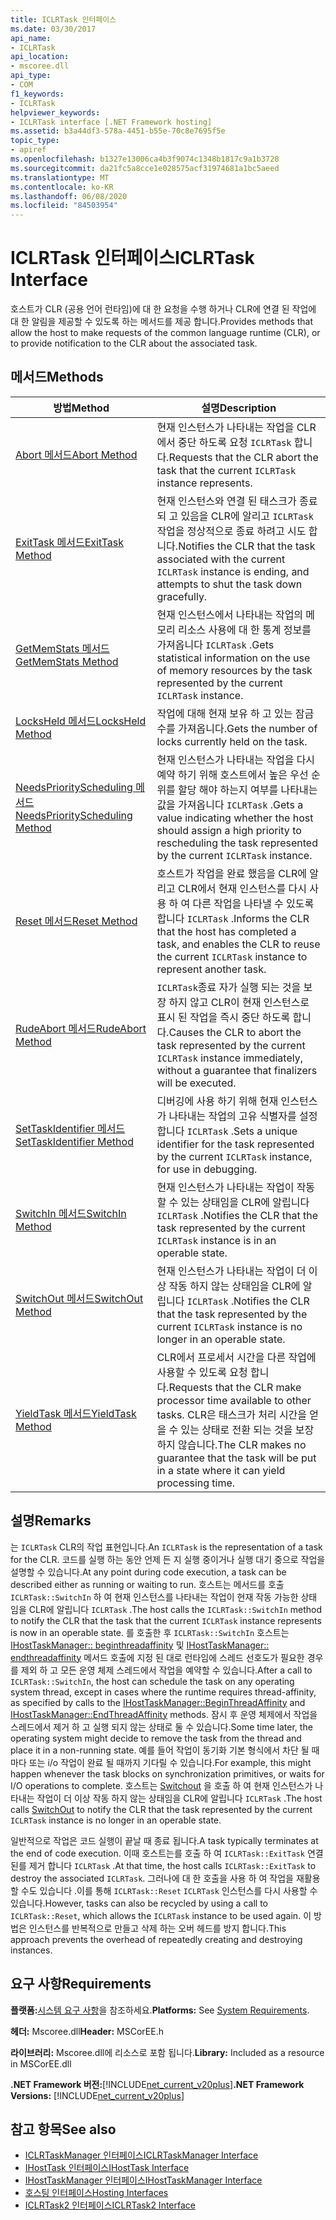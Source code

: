 ```yaml
---
title: ICLRTask 인터페이스
ms.date: 03/30/2017
api_name:
- ICLRTask
api_location:
- mscoree.dll
api_type:
- COM
f1_keywords:
- ICLRTask
helpviewer_keywords:
- ICLRTask interface [.NET Framework hosting]
ms.assetid: b3a44df3-578a-4451-b55e-70c8e7695f5e
topic_type:
- apiref
ms.openlocfilehash: b1327e13006ca4b3f9074c1348b1817c9a1b3728
ms.sourcegitcommit: da21fc5a8cce1e028575acf31974681a1bc5aeed
ms.translationtype: MT
ms.contentlocale: ko-KR
ms.lasthandoff: 06/08/2020
ms.locfileid: "84503954"
---
```

# <a name="iclrtask-interface"></a><span data-ttu-id="a1f78-102">ICLRTask 인터페이스</span><span class="sxs-lookup"><span data-stu-id="a1f78-102">ICLRTask Interface</span></span>
<span data-ttu-id="a1f78-103">호스트가 CLR (공용 언어 런타임)에 대 한 요청을 수행 하거나 CLR에 연결 된 작업에 대 한 알림을 제공할 수 있도록 하는 메서드를 제공 합니다.</span><span class="sxs-lookup"><span data-stu-id="a1f78-103">Provides methods that allow the host to make requests of the common language runtime (CLR), or to provide notification to the CLR about the associated task.</span></span>  
  
## <a name="methods"></a><span data-ttu-id="a1f78-104">메서드</span><span class="sxs-lookup"><span data-stu-id="a1f78-104">Methods</span></span>  
  
|<span data-ttu-id="a1f78-105">방법</span><span class="sxs-lookup"><span data-stu-id="a1f78-105">Method</span></span>|<span data-ttu-id="a1f78-106">설명</span><span class="sxs-lookup"><span data-stu-id="a1f78-106">Description</span></span>|  
|------------|-----------------|  
|[<span data-ttu-id="a1f78-107">Abort 메서드</span><span class="sxs-lookup"><span data-stu-id="a1f78-107">Abort Method</span></span>](iclrtask-abort-method.md)|<span data-ttu-id="a1f78-108">현재 인스턴스가 나타내는 작업을 CLR에서 중단 하도록 요청 `ICLRTask` 합니다.</span><span class="sxs-lookup"><span data-stu-id="a1f78-108">Requests that the CLR abort the task that the current `ICLRTask` instance represents.</span></span>|  
|[<span data-ttu-id="a1f78-109">ExitTask 메서드</span><span class="sxs-lookup"><span data-stu-id="a1f78-109">ExitTask Method</span></span>](iclrtask-exittask-method.md)|<span data-ttu-id="a1f78-110">현재 인스턴스와 연결 된 태스크가 종료 되 고 있음을 CLR에 알리고 `ICLRTask` 작업을 정상적으로 종료 하려고 시도 합니다.</span><span class="sxs-lookup"><span data-stu-id="a1f78-110">Notifies the CLR that the task associated with the current `ICLRTask` instance is ending, and attempts to shut the task down gracefully.</span></span>|  
|[<span data-ttu-id="a1f78-111">GetMemStats 메서드</span><span class="sxs-lookup"><span data-stu-id="a1f78-111">GetMemStats Method</span></span>](iclrtask-getmemstats-method.md)|<span data-ttu-id="a1f78-112">현재 인스턴스에서 나타내는 작업의 메모리 리소스 사용에 대 한 통계 정보를 가져옵니다 `ICLRTask` .</span><span class="sxs-lookup"><span data-stu-id="a1f78-112">Gets statistical information on the use of memory resources by the task represented by the current `ICLRTask` instance.</span></span>|  
|[<span data-ttu-id="a1f78-113">LocksHeld 메서드</span><span class="sxs-lookup"><span data-stu-id="a1f78-113">LocksHeld Method</span></span>](iclrtask-locksheld-method.md)|<span data-ttu-id="a1f78-114">작업에 대해 현재 보유 하 고 있는 잠금 수를 가져옵니다.</span><span class="sxs-lookup"><span data-stu-id="a1f78-114">Gets the number of locks currently held on the task.</span></span>|  
|[<span data-ttu-id="a1f78-115">NeedsPriorityScheduling 메서드</span><span class="sxs-lookup"><span data-stu-id="a1f78-115">NeedsPriorityScheduling Method</span></span>](iclrtask-needspriorityscheduling-method.md)|<span data-ttu-id="a1f78-116">현재 인스턴스가 나타내는 작업을 다시 예약 하기 위해 호스트에서 높은 우선 순위를 할당 해야 하는지 여부를 나타내는 값을 가져옵니다 `ICLRTask` .</span><span class="sxs-lookup"><span data-stu-id="a1f78-116">Gets a value indicating whether the host should assign a high priority to rescheduling the task represented by the current `ICLRTask` instance.</span></span>|  
|[<span data-ttu-id="a1f78-117">Reset 메서드</span><span class="sxs-lookup"><span data-stu-id="a1f78-117">Reset Method</span></span>](iclrtask-reset-method.md)|<span data-ttu-id="a1f78-118">호스트가 작업을 완료 했음을 CLR에 알리고 CLR에서 현재 인스턴스를 다시 사용 하 여 다른 작업을 나타낼 수 있도록 합니다 `ICLRTask` .</span><span class="sxs-lookup"><span data-stu-id="a1f78-118">Informs the CLR that the host has completed a task, and enables the CLR to reuse the current `ICLRTask` instance to represent another task.</span></span>|  
|[<span data-ttu-id="a1f78-119">RudeAbort 메서드</span><span class="sxs-lookup"><span data-stu-id="a1f78-119">RudeAbort Method</span></span>](iclrtask-rudeabort-method.md)|<span data-ttu-id="a1f78-120">`ICLRTask`종료 자가 실행 되는 것을 보장 하지 않고 CLR이 현재 인스턴스로 표시 된 작업을 즉시 중단 하도록 합니다.</span><span class="sxs-lookup"><span data-stu-id="a1f78-120">Causes the CLR to abort the task represented by the current `ICLRTask` instance immediately, without a guarantee that finalizers will be executed.</span></span>|  
|[<span data-ttu-id="a1f78-121">SetTaskIdentifier 메서드</span><span class="sxs-lookup"><span data-stu-id="a1f78-121">SetTaskIdentifier Method</span></span>](iclrtask-settaskidentifier-method.md)|<span data-ttu-id="a1f78-122">디버깅에 사용 하기 위해 현재 인스턴스가 나타내는 작업의 고유 식별자를 설정 합니다 `ICLRTask` .</span><span class="sxs-lookup"><span data-stu-id="a1f78-122">Sets a unique identifier for the task represented by the current `ICLRTask` instance, for use in debugging.</span></span>|  
|[<span data-ttu-id="a1f78-123">SwitchIn 메서드</span><span class="sxs-lookup"><span data-stu-id="a1f78-123">SwitchIn Method</span></span>](iclrtask-switchin-method.md)|<span data-ttu-id="a1f78-124">현재 인스턴스가 나타내는 작업이 작동할 수 있는 상태임을 CLR에 알립니다 `ICLRTask` .</span><span class="sxs-lookup"><span data-stu-id="a1f78-124">Notifies the CLR that the task represented by the current `ICLRTask` instance is in an operable state.</span></span>|  
|[<span data-ttu-id="a1f78-125">SwitchOut 메서드</span><span class="sxs-lookup"><span data-stu-id="a1f78-125">SwitchOut Method</span></span>](iclrtask-switchout-method.md)|<span data-ttu-id="a1f78-126">현재 인스턴스가 나타내는 작업이 더 이상 작동 하지 않는 상태임을 CLR에 알립니다 `ICLRTask` .</span><span class="sxs-lookup"><span data-stu-id="a1f78-126">Notifies the CLR that the task represented by the current `ICLRTask` instance is no longer in an operable state.</span></span>|  
|[<span data-ttu-id="a1f78-127">YieldTask 메서드</span><span class="sxs-lookup"><span data-stu-id="a1f78-127">YieldTask Method</span></span>](iclrtask-yieldtask-method.md)|<span data-ttu-id="a1f78-128">CLR에서 프로세서 시간을 다른 작업에 사용할 수 있도록 요청 합니다.</span><span class="sxs-lookup"><span data-stu-id="a1f78-128">Requests that the CLR make processor time available to other tasks.</span></span> <span data-ttu-id="a1f78-129">CLR은 태스크가 처리 시간을 얻을 수 있는 상태로 전환 되는 것을 보장 하지 않습니다.</span><span class="sxs-lookup"><span data-stu-id="a1f78-129">The CLR makes no guarantee that the task will be put in a state where it can yield processing time.</span></span>|  
  
## <a name="remarks"></a><span data-ttu-id="a1f78-130">설명</span><span class="sxs-lookup"><span data-stu-id="a1f78-130">Remarks</span></span>  
 <span data-ttu-id="a1f78-131">는 `ICLRTask` CLR의 작업 표현입니다.</span><span class="sxs-lookup"><span data-stu-id="a1f78-131">An `ICLRTask` is the representation of a task for the CLR.</span></span> <span data-ttu-id="a1f78-132">코드를 실행 하는 동안 언제 든 지 실행 중이거나 실행 대기 중으로 작업을 설명할 수 있습니다.</span><span class="sxs-lookup"><span data-stu-id="a1f78-132">At any point during code execution, a task can be described either as running or waiting to run.</span></span> <span data-ttu-id="a1f78-133">호스트는 메서드를 호출 `ICLRTask::SwitchIn` 하 여 현재 인스턴스를 나타내는 작업이 현재 작동 가능한 상태 임을 CLR에 알립니다 `ICLRTask` .</span><span class="sxs-lookup"><span data-stu-id="a1f78-133">The host calls the `ICLRTask::SwitchIn` method to notify the CLR that the task that the current `ICLRTask` instance represents is now in an operable state.</span></span> <span data-ttu-id="a1f78-134">를 호출한 후 `ICLRTask::SwitchIn` 호스트는 [IHostTaskManager:: beginthreadaffinity](ihosttaskmanager-beginthreadaffinity-method.md) 및 [IHostTaskManager:: endthreadaffinity](ihosttaskmanager-endthreadaffinity-method.md) 메서드 호출에 지정 된 대로 런타임에 스레드 선호도가 필요한 경우를 제외 하 고 모든 운영 체제 스레드에서 작업을 예약할 수 있습니다.</span><span class="sxs-lookup"><span data-stu-id="a1f78-134">After a call to `ICLRTask::SwitchIn`, the host can schedule the task on any operating system thread, except in cases where the runtime requires thread-affinity, as specified by calls to the [IHostTaskManager::BeginThreadAffinity](ihosttaskmanager-beginthreadaffinity-method.md) and [IHostTaskManager::EndThreadAffinity](ihosttaskmanager-endthreadaffinity-method.md) methods.</span></span> <span data-ttu-id="a1f78-135">잠시 후 운영 체제에서 작업을 스레드에서 제거 하 고 실행 되지 않는 상태로 둘 수 있습니다.</span><span class="sxs-lookup"><span data-stu-id="a1f78-135">Some time later, the operating system might decide to remove the task from the thread and place it in a non-running state.</span></span> <span data-ttu-id="a1f78-136">예를 들어 작업이 동기화 기본 형식에서 차단 될 때마다 또는 i/o 작업이 완료 될 때까지 기다릴 수 있습니다.</span><span class="sxs-lookup"><span data-stu-id="a1f78-136">For example, this might happen whenever the task blocks on synchronization primitives, or waits for I/O operations to complete.</span></span> <span data-ttu-id="a1f78-137">호스트는 [Switchout](iclrtask-switchout-method.md) 을 호출 하 여 현재 인스턴스가 나타내는 작업이 더 이상 작동 하지 않는 상태임을 CLR에 알립니다 `ICLRTask` .</span><span class="sxs-lookup"><span data-stu-id="a1f78-137">The host calls [SwitchOut](iclrtask-switchout-method.md) to notify the CLR that the task represented by the current `ICLRTask` instance is no longer in an operable state.</span></span>  
  
 <span data-ttu-id="a1f78-138">일반적으로 작업은 코드 실행이 끝날 때 종료 됩니다.</span><span class="sxs-lookup"><span data-stu-id="a1f78-138">A task typically terminates at the end of code execution.</span></span> <span data-ttu-id="a1f78-139">이때 호스트는를 호출 하 여 `ICLRTask::ExitTask` 연결 된를 제거 합니다 `ICLRTask` .</span><span class="sxs-lookup"><span data-stu-id="a1f78-139">At that time, the host calls `ICLRTask::ExitTask` to destroy the associated `ICLRTask`.</span></span> <span data-ttu-id="a1f78-140">그러나에 대 한 호출을 사용 하 여 작업을 재활용할 수도 있습니다 .이를 통해 `ICLRTask::Reset` `ICLRTask` 인스턴스를 다시 사용할 수 있습니다.</span><span class="sxs-lookup"><span data-stu-id="a1f78-140">However, tasks can also be recycled by using a call to `ICLRTask::Reset`, which allows the `ICLRTask` instance to be used again.</span></span> <span data-ttu-id="a1f78-141">이 방법은 인스턴스를 반복적으로 만들고 삭제 하는 오버 헤드를 방지 합니다.</span><span class="sxs-lookup"><span data-stu-id="a1f78-141">This approach prevents the overhead of repeatedly creating and destroying instances.</span></span>  
  
## <a name="requirements"></a><span data-ttu-id="a1f78-142">요구 사항</span><span class="sxs-lookup"><span data-stu-id="a1f78-142">Requirements</span></span>  
 <span data-ttu-id="a1f78-143">**플랫폼:**[시스템 요구 사항](../../get-started/system-requirements.md)을 참조하세요.</span><span class="sxs-lookup"><span data-stu-id="a1f78-143">**Platforms:** See [System Requirements](../../get-started/system-requirements.md).</span></span>  
  
 <span data-ttu-id="a1f78-144">**헤더:** Mscoree.dll</span><span class="sxs-lookup"><span data-stu-id="a1f78-144">**Header:** MSCorEE.h</span></span>  
  
 <span data-ttu-id="a1f78-145">**라이브러리:** Mscoree.dll에 리소스로 포함 됩니다.</span><span class="sxs-lookup"><span data-stu-id="a1f78-145">**Library:** Included as a resource in MSCorEE.dll</span></span>  
  
 <span data-ttu-id="a1f78-146">**.NET Framework 버전:**[!INCLUDE[net_current_v20plus](../../../../includes/net-current-v20plus-md.md)]</span><span class="sxs-lookup"><span data-stu-id="a1f78-146">**.NET Framework Versions:** [!INCLUDE[net_current_v20plus](../../../../includes/net-current-v20plus-md.md)]</span></span>  
  
## <a name="see-also"></a><span data-ttu-id="a1f78-147">참고 항목</span><span class="sxs-lookup"><span data-stu-id="a1f78-147">See also</span></span>

- [<span data-ttu-id="a1f78-148">ICLRTaskManager 인터페이스</span><span class="sxs-lookup"><span data-stu-id="a1f78-148">ICLRTaskManager Interface</span></span>](iclrtaskmanager-interface.md)
- [<span data-ttu-id="a1f78-149">IHostTask 인터페이스</span><span class="sxs-lookup"><span data-stu-id="a1f78-149">IHostTask Interface</span></span>](ihosttask-interface.md)
- [<span data-ttu-id="a1f78-150">IHostTaskManager 인터페이스</span><span class="sxs-lookup"><span data-stu-id="a1f78-150">IHostTaskManager Interface</span></span>](ihosttaskmanager-interface.md)
- [<span data-ttu-id="a1f78-151">호스팅 인터페이스</span><span class="sxs-lookup"><span data-stu-id="a1f78-151">Hosting Interfaces</span></span>](hosting-interfaces.md)
- [<span data-ttu-id="a1f78-152">ICLRTask2 인터페이스</span><span class="sxs-lookup"><span data-stu-id="a1f78-152">ICLRTask2 Interface</span></span>](iclrtask2-interface.md)
